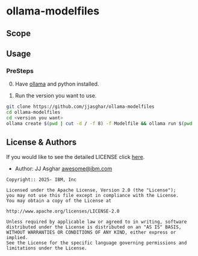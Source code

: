 # ollama-modelfiles

## Scope

## Usage

### PreSteps

0. Have [ollama][ollama] and python installed.

1. Run the version you want to use.
```bash
git clone https://github.com/jjasghar/ollama-modelfiles
cd ollama-modelfiles
cd <version you want>
ollama create $(pwd | cut -d / -f 8) -f Modelfile && ollama run $(pwd | cut -d / -f 8)
```


## License & Authors

If you would like to see the detailed LICENSE click [here](./LICENSE).

- Author: JJ Asghar <awesome@ibm.com>

```text
Copyright:: 2025- IBM, Inc

Licensed under the Apache License, Version 2.0 (the "License");
you may not use this file except in compliance with the License.
You may obtain a copy of the License at

http://www.apache.org/licenses/LICENSE-2.0

Unless required by applicable law or agreed to in writing, software
distributed under the License is distributed on an "AS IS" BASIS,
WITHOUT WARRANTIES OR CONDITIONS OF ANY KIND, either express or implied.
See the License for the specific language governing permissions and
limitations under the License.
```

[ollama]: https://ollama.com
